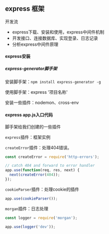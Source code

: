 ## express 框架



开发流

- express下载、安装和使用，express中间件机制
- 开发接口、连接数据库、实现登录、日志记录
- 分析express中间件原理



#### express安装

##### express-generator脚手架

安装脚手架：`npm install express-generator -g`

使用脚手架：express '项目名称'

安装一些插件：nodemon、cross-env



#### express app.js入口代码

脚手架给我们创建的一些插件



`express`插件：框架实例



`createError`插件：处理404错误。

```js
const createError = require('http-errors');

// catch 404 and forward to error handler
app.use(function(req, res, next) {
  next(createError(404));
});
```



`cookieParser`插件：处理cookie的插件

```js
app.use(cookieParser());
```



`morgan`插件：日志处理

```js
const logger = require('morgan');

app.use(logger('dev'));
```

